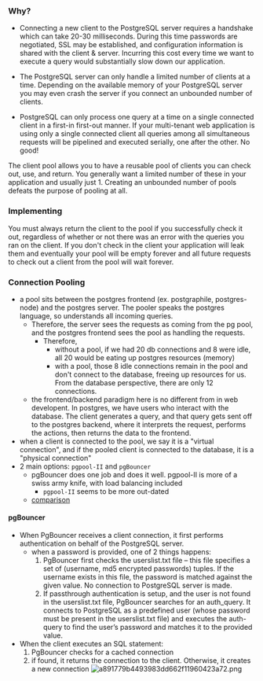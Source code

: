 
### Why?
- Connecting a new client to the PostgreSQL server requires a handshake which can take 20-30 milliseconds. During this time passwords are negotiated, SSL may be established, and configuration information is shared with the client & server. Incurring this cost every time we want to execute a query would substantially slow down our application.

- The PostgreSQL server can only handle a limited number of clients at a time. Depending on the available memory of your PostgreSQL server you may even crash the server if you connect an unbounded number of clients. 

- PostgreSQL can only process one query at a time on a single connected client in a first-in first-out manner. If your multi-tenant web application is using only a single connected client all queries among all simultaneous requests will be pipelined and executed serially, one after the other. No good!

The client pool allows you to have a reusable pool of clients you can check out, use, and return. You generally want a limited number of these in your application and usually just 1. Creating an unbounded number of pools defeats the purpose of pooling at all.

### Implementing
You must always return the client to the pool if you successfully check it out, regardless of whether or not there was an error with the queries you ran on the client. If you don't check in the client your application will leak them and eventually your pool will be empty forever and all future requests to check out a client from the pool will wait forever.

### Connection Pooling
- a pool sits between the postgres frontend (ex. postgraphile, postgres-node) and the postgres server. The pooler speaks the postgres language, so understands all incoming queries.
	- Therefore, the server sees the requests as coming from the pg pool, and the postgres frontend sees the pool as handling the requests. 
		- Therefore,
			- without a pool, if we had 20 db connections and 8 were idle, all 20 would be eating up postgres resources (memory)
			- with a pool, those 8 idle connections remain in the pool and don't connect to the database, freeing up resources for us. From the database perspective, there are only 12 connections.
	- the frontend/backend paradigm here is no different from in web developent. In postgres, we have users who interact with the database. The client generates a query, and that query gets sent off to the postgres backend, where it interprets the request, performs the actions, then returns the data to the frontend. 
- when a client is connected to the pool, we say it is a "virtual connection", and if the pooled client is connected to the database, it is a "physical connection" 
- 2 main options: `pgpool-II` and `pgBouncer`
	- pgBouncer does one job and does it well. pgpool-II is more of a swiss army knife, with load balancing included
		- `pgpool-II` seems to be more out-dated
	- [comparison](https://scalegrid.io/blog/postgresql-connection-pooling-part-4-pgbouncer-vs-pgpool/)

#### pgBouncer
- When PgBouncer receives a client connection, it first performs authentication on behalf of the PostgreSQL server.
	- when a password is provided, one of 2 things happens:
		1. PgBouncer first checks the userslist.txt file – this file specifies a set of (username, md5 encrypted passwords) tuples. If the username exists in this file, the password is matched against the given value. No connection to PostgreSQL server is made. 
		2. If passthrough authentication is setup, and the user is not found in the userslist.txt file, PgBouncer searches for an auth_query. It connects to PostgreSQL as a predefined user (whose password must be present in the userslist.txt file) and executes the auth-query to find the user’s password and matches it to the provided value.
- When the client executes an SQL statement:
	1. PgBouncer checks for a cached connection
	2. if found, it returns the connection to the client. Otherwise, it creates a new connection
![a891779b4493983dd662f11960423a72.png](:/bde888d39a1c41fa99e619df6db6f56b)
